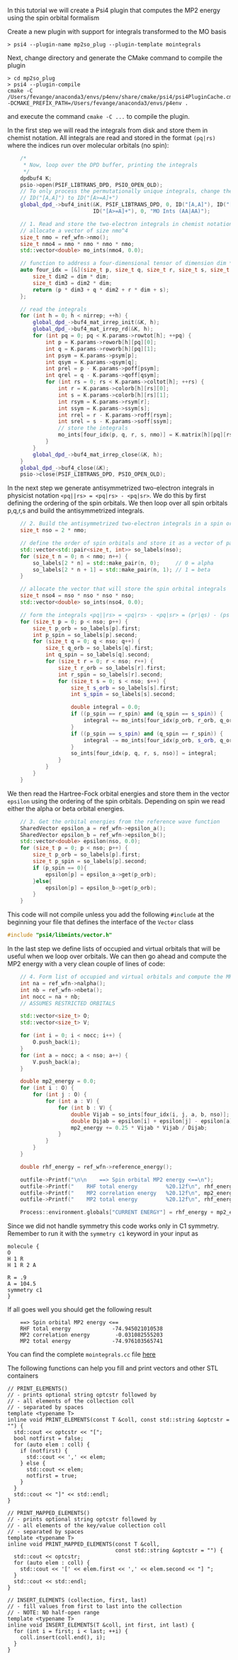 In this tutorial we will create a Psi4 plugin that computes the MP2 energy using the spin orbital formalism

Create a new plugin with support for integrals transformed to the MO basis

```
> psi4 --plugin-name mp2so_plug --plugin-template mointegrals
```

Next, change directory and generate the CMake command to compile the plugin
```
> cd mp2so_plug
> psi4 --plugin-compile
cmake -C /Users/fevange/anaconda3/envs/p4env/share/cmake/psi4/psi4PluginCache.cmake -DCMAKE_PREFIX_PATH=/Users/fevange/anaconda3/envs/p4env .
```
and execute the command `cmake -C ...` to compile the plugin.

In the first step we will read the integrals from disk and store them in chemist notation. All integrals are read and stored in the format `(pq|rs)` where the indices run over molecular orbitals (no spin):

```c++
    /*
     * Now, loop over the DPD buffer, printing the integrals
     */
    dpdbuf4 K;
    psio->open(PSIF_LIBTRANS_DPD, PSIO_OPEN_OLD);
    // To only process the permutationally unique integrals, change the
    // ID("[A,A]") to ID("[A>=A]+")
    global_dpd_->buf4_init(&K, PSIF_LIBTRANS_DPD, 0, ID("[A,A]"), ID("[A,A]"), ID("[A>=A]+"),
                           ID("[A>=A]+"), 0, "MO Ints (AA|AA)");

    // 1. Read and store the two-electron integrals in chemist notation (pq|rs)
    // allocate a vector of size nmo^4
    size_t nmo = ref_wfn->nmo();
    size_t nmo4 = nmo * nmo * nmo * nmo;
    std::vector<double> mo_ints(nmo4, 0.0);

    // function to address a four-dimensional tensor of dimension dim * dim * dim * dim
    auto four_idx = [&](size_t p, size_t q, size_t r, size_t s, size_t dim) -> size_t {
        size_t dim2 = dim * dim;
        size_t dim3 = dim2 * dim;
        return (p * dim3 + q * dim2 + r * dim + s);
    };

    // read the integrals
    for (int h = 0; h < nirrep; ++h) {
        global_dpd_->buf4_mat_irrep_init(&K, h);
        global_dpd_->buf4_mat_irrep_rd(&K, h);
        for (int pq = 0; pq < K.params->rowtot[h]; ++pq) {
            int p = K.params->roworb[h][pq][0];
            int q = K.params->roworb[h][pq][1];
            int psym = K.params->psym[p];
            int qsym = K.params->qsym[q];
            int prel = p - K.params->poff[psym];
            int qrel = q - K.params->qoff[qsym];
            for (int rs = 0; rs < K.params->coltot[h]; ++rs) {
                int r = K.params->colorb[h][rs][0];
                int s = K.params->colorb[h][rs][1];
                int rsym = K.params->rsym[r];
                int ssym = K.params->ssym[s];
                int rrel = r - K.params->roff[rsym];
                int srel = s - K.params->soff[ssym];
                // store the integrals
                mo_ints[four_idx(p, q, r, s, nmo)] = K.matrix[h][pq][rs];
            }
        }
        global_dpd_->buf4_mat_irrep_close(&K, h);
    }
    global_dpd_->buf4_close(&K);
    psio->close(PSIF_LIBTRANS_DPD, PSIO_OPEN_OLD);
```

In the next step we generate antisymmetrized two-electron integrals in physicist notation `<pq||rs> = <pq|rs> - <pq|sr>`. We do this by first defining the ordering of the spin orbitals. We then loop over all spin orbitals p,q,r,s and build the antisymmetrized integrals.
```c++
    // 2. Build the antisymmetrized two-electron integrals in a spin orbital basis
    size_t nso = 2 * nmo;

    // define the order of spin orbitals and store it as a vector of pairs (orbital index,spin)
    std::vector<std::pair<size_t, int>> so_labels(nso);
    for (size_t n = 0; n < nmo; n++) {
        so_labels[2 * n] = std::make_pair(n, 0);     // 0 = alpha
        so_labels[2 * n + 1] = std::make_pair(n, 1); // 1 = beta
    }

    // allocate the vector that will store the spin orbital integrals
    size_t nso4 = nso * nso * nso * nso;
    std::vector<double> so_ints(nso4, 0.0);

    // form the integrals <pq||rs> = <pq|rs> - <pq|sr> = (pr|qs) - (ps|qr)
    for (size_t p = 0; p < nso; p++) {
        size_t p_orb = so_labels[p].first;
        int p_spin = so_labels[p].second;
        for (size_t q = 0; q < nso; q++) {
            size_t q_orb = so_labels[q].first;
            int q_spin = so_labels[q].second;
            for (size_t r = 0; r < nso; r++) {
                size_t r_orb = so_labels[r].first;
                int r_spin = so_labels[r].second;
                for (size_t s = 0; s < nso; s++) {
                    size_t s_orb = so_labels[s].first;
                    int s_spin = so_labels[s].second;

                    double integral = 0.0;
                    if ((p_spin == r_spin) and (q_spin == s_spin)) {
                        integral += mo_ints[four_idx(p_orb, r_orb, q_orb, s_orb, nmo)];
                    }
                    if ((p_spin == s_spin) and (q_spin == r_spin)) {
                        integral -= mo_ints[four_idx(p_orb, s_orb, q_orb, r_orb, nmo)];
                    }
                    so_ints[four_idx(p, q, r, s, nso)] = integral;
                }
            }
        }
    }
```

We then read the Hartree-Fock orbital energies and store them in the vector `epsilon` using the ordering of the spin orbitals. Depending on spin we read either the alpha or beta orbital energies.
```c++
    // 3. Get the orbital energies from the reference wave function
    SharedVector epsilon_a = ref_wfn->epsilon_a();
    SharedVector epsilon_b = ref_wfn->epsilon_b();    
    std::vector<double> epsilon(nso, 0.0);
    for (size_t p = 0; p < nso; p++) {
        size_t p_orb = so_labels[p].first;
        size_t p_spin = so_labels[p].second;
        if (p_spin == 0){
            epsilon[p] = epsilon_a->get(p_orb);
        }else{
            epsilon[p] = epsilon_b->get(p_orb);
        }
    }
```
This code will not compile unless you add the following `#include` at the beginning your file that defines the interface of the `Vector` class
```c++
#include "psi4/libmints/vector.h"
```

In the last step we define lists of occupied and virtual orbitals that will be useful when we loop over orbitals. We can then go ahead and compute the MP2 energy with a very clean couple of lines of code:
```c++
    // 4. Form list of occupied and virtual orbitals and compute the MP2 energy
    int na = ref_wfn->nalpha();
    int nb = ref_wfn->nbeta();
    int nocc = na + nb;
    // ASSUMES RESTRICTED ORBITALS

    std::vector<size_t> O;
    std::vector<size_t> V;

    for (int i = 0; i < nocc; i++) {
        O.push_back(i);
    }
    for (int a = nocc; a < nso; a++) {
        V.push_back(a);
    }

    double mp2_energy = 0.0;
    for (int i : O) {
        for (int j : O) {
            for (int a : V) {
                for (int b : V) {
                    double Vijab = so_ints[four_idx(i, j, a, b, nso)];
                    double Dijab = epsilon[i] + epsilon[j] - epsilon[a] - epsilon[b];
                    mp2_energy += 0.25 * Vijab * Vijab / Dijab;
                }
            }
        }
    }

    double rhf_energy = ref_wfn->reference_energy();

    outfile->Printf("\n\n    ==> Spin orbital MP2 energy <==\n");
    outfile->Printf("    RHF total energy         %20.12f\n", rhf_energy);
    outfile->Printf("    MP2 correlation energy   %20.12f\n", mp2_energy);
    outfile->Printf("    MP2 total energy         %20.12f\n", rhf_energy + mp2_energy);

    Process::environment.globals["CURRENT ENERGY"] = rhf_energy + mp2_energy;
```

Since we did not handle symmetry this code works only in C1 symmetry. Remember to run it with the `symmetry c1` keyword in your input as
```
molecule {
O
H 1 R
H 1 R 2 A

R = .9
A = 104.5
symmetry c1
}
```

If all goes well you should get the following result
```
    ==> Spin orbital MP2 energy <==
    RHF total energy             -74.945021010538
    MP2 correlation energy        -0.031082555203
    MP2 total energy             -74.976103565741
```

You can find the complete `mointegrals.cc` file [here](Resources/Tutorials/Psi4Programming/SOMP2/mointegrals.cc)

The following functions can help you fill and print vectors and other STL containers

```
// PRINT_ELEMENTS()
// - prints optional string optcstr followed by
// - all elements of the collection coll
// - separated by spaces
template <typename T>
inline void PRINT_ELEMENTS(const T &coll, const std::string &optcstr = "") {
  std::cout << optcstr << "[";
  bool notfirst = false;
  for (auto elem : coll) {
    if (notfirst) {
      std::cout << ',' << elem;
    } else {
      std::cout << elem;
      notfirst = true;
    }
  }
  std::cout << "]" << std::endl;
}
```

```
// PRINT_MAPPED_ELEMENTS()
// - prints optional string optcstr followed by
// - all elements of the key/value collection coll
// - separated by spaces
template <typename T>
inline void PRINT_MAPPED_ELEMENTS(const T &coll,
                                  const std::string &optcstr = "") {
  std::cout << optcstr;
  for (auto elem : coll) {
    std::cout << '[' << elem.first << ',' << elem.second << "] ";
  }
  std::cout << std::endl;
}
```

```
// INSERT_ELEMENTS (collection, first, last)
// - fill values from first to last into the collection
// - NOTE: NO half-open range
template <typename T>
inline void INSERT_ELEMENTS(T &coll, int first, int last) {
  for (int i = first; i < last; ++i) {
    coll.insert(coll.end(), i);
  }
}
```
